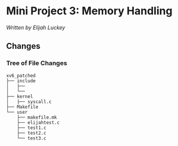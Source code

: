 # Mini Project 3: Memory Handling

*Written by Elijah Luckey*

## Changes

### Tree of File Changes

```text
xv6_patched
├── include
│   ├──
│   └──
├── kernel
│   ├── syscall.c
├── Makefile
└── user
    ├── makefile.mk
    ├── elijahtest.c
    ├── test1.c
    ├── test2.c
    └── test3.c
```